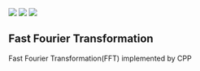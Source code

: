 ![](https://img.shields.io/badge/platform-Windows-green.svg)
![](https://img.shields.io/badge/language-C++-blue.svg)
![](https://img.shields.io/badge/license-Apache-000000.svg)

## Fast Fourier Transformation
Fast Fourier Transformation(FFT) implemented by CPP
